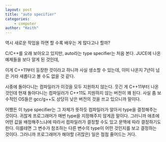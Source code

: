 ```yaml
---
layout: post
title: "auto specifier"
categories:
    - computer
author: "Keith"
---
```


역시 새로운 작업을 하면 할 수록 배우는 게 많다고나 할까?

C/C++를 오래 보아오고 있지만, auto라는 type specifier는 처음 본다. JUCE에 나온 예제들을 보다 알게 된 것인데, 

이게 C++11부터 등장한 것이라고 하니까 사실 생소할 수 있는데, 이미 나온지 7년이 넘은 거라 새롭다고 볼 수도 없을 것 같다. 

시중에 돌아다니는 컴파일러가 이것을 모두 지원하지 않는다. 웃긴 게 C++11부터 나온 것인데 현재 돌아다니는 컴파일러가 C++11도 지원하지 않는 버전이 꽤 된다. 사실 좀 보수적인 OS들은 gcc/g++도 상당히 낮은 버전의 것을 쓰고 있으니까 말이다.

어쨌든 이 type specifier는 그 자체가 뜻하듯 컴파일러가 알아서 type을 결정해주는 것이다. 귀찮게 프로그래머가 매번 type을 지정해주지 않게끔 말이다. 그러니까 애초에 어떤 값을 배정해주느냐에 따라서 컴파일러가 결정할 수도 있고 문맥에 따라 결정하기도 한다. 이를테면 그 변수가 참조하는 다른 변수의 type이 어떤 것인지를 보고 결정하는 것이다. 그러니까 프로그래머가 해야할 (귀찮은) 일은 점점 줄어드는 거다.
